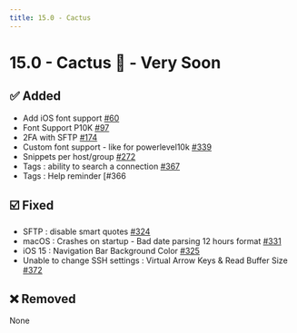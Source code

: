 ```yaml
---
title: 15.0 - Cactus
---
```

# 15.0 - Cactus :cactus: - Very Soon

## :white_check_mark: Added
* Add iOS font support [#60](https://github.com/isontheline/pro.webssh.net/issues/60)
* Font Support P10K [#97](https://github.com/isontheline/pro.webssh.net/issues/97)
* 2FA with SFTP [#174](https://github.com/isontheline/pro.webssh.net/issues/174)
* Custom font support - like for powerlevel10k [#339](https://github.com/isontheline/pro.webssh.net/issues/339)
* Snippets per host/group [#272](https://github.com/isontheline/pro.webssh.net/issues/272)
* Tags : ability to search a connection [#367](https://github.com/isontheline/pro.webssh.net/issues/367)
* Tags : Help reminder [#366

## :ballot_box_with_check: Fixed
* SFTP : disable smart quotes [#324](https://github.com/isontheline/pro.webssh.net/issues/324)
* macOS : Crashes on startup - Bad date parsing 12 hours format [#331](https://github.com/isontheline/pro.webssh.net/issues/331)
* iOS 15 : Navigation Bar Background Color [#325](https://github.com/isontheline/pro.webssh.net/issues/325)
* Unable to change SSH settings : Virtual Arrow Keys & Read Buffer Size [#372](https://github.com/isontheline/pro.webssh.net/issues/372)

## :x: Removed
None